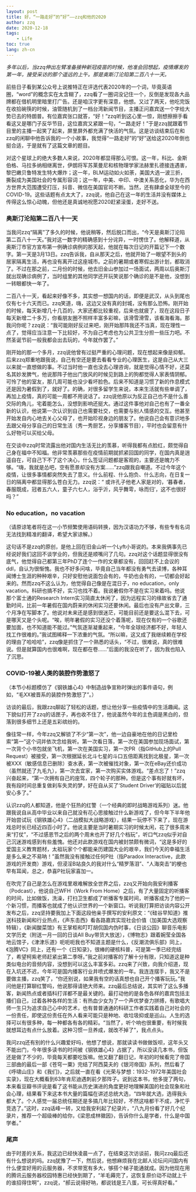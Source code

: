 ```yaml
---
layout: post
title: 好，“一路走好”的“好”——zzq和他的2020
author: zzq
date: 2020-12-18
tags:
    - Life
toc: true
lang: zh-cn
---
```


*多年以后，当zzq伸出左臂准备接种新冠疫苗的时候，他准会回想起，疫情爆发的第一年，接受采访的那个遥远的上午。那是奥斯汀沦陷第二百八十一天。*

前些日子看到某公众号上说推特正在评选代表2020年的一个词，毕竟英语圈，“word”的概念实在太含糊了，zzq看了一圈词没记住一个，反倒是发现各大品牌都在借机明里暗里打广告。还是咱汉字更有深意，他想。又过了两天，他吃完饭在收拾碗筷的时候，油管随机到了一档台湾新闻节目，主播正问嘉宾送一个字给大势已去的特朗普。有位嘉宾张口就答，“好！”zzq听到这心里一惊，刚想擦擦手看看这又是哪门子反华节目，这位嘉宾又紧跟一句，“一路走好！”于是zzq就跟着节目里的主播一起笑了起来，屏里屏外都充满了快活的气氛。这是访谈结束后在和zzq的闲聊中他告诉我的一个小故事，我觉得“一路走好”的“好”送给这2020年倒也挺合适，于是就有了这篇文章的题目。

对这个星球上的绝大多数人来说，2020年都显得那么可恨。这一年，科比、金斯伯格、马拉多纳相继离世，伊朗将军苏莱曼尼和核物理学家法赫里扎德接连遇害，黎巴嫩贝鲁特发生特大爆炸；这一年，BLM运动如火如荼，美国大选一波三折，撕裂成为美国社会的专属形容词；这一年，中美、中印、中澳关系恶化，华为在西方世界大范围遭受打压，抖音、微信在美国官司不断。当然，还有肆虐全球至今的COVID-19。这些话题有点太大了，zzq说，他自己在这一年的生活并没有媒体上传得这么惊心动魄，但他还是真诚地祝愿2020赶紧滚蛋，走好不送。

### 奥斯汀沦陷第二百八十一天

当我问zzq“隔离”了多久的时候，他说稍等，然后脱口而出，“今天是奥斯汀沦陷第二百八十一天。”我对这一数字的精确感到十分诧异，一时愣住了。他解释道，从奥斯汀市官方宣布第一例确诊病例的那天起，他就在每次日记的开篇记下一个数字。第一天是3月13日。zzq告诉我，自从那天之后，他就开始了一眼望不到头的居家隔离生活，再也没有离开过这座城市。之前的暑期或者寒假出游计划，都取消了。不过在那之前，二月份的时候，他去旧金山参加过一场面试，两周以后奥斯汀就出现确诊病例了，当时组里的其他同学还开玩笑说那个确诊的是不是他，没想到一转眼都快一年了。

二百八十一天，看起来好像不多，其实想一想国内的话，即便是武汉，从头到尾也仅有七十六天而已。zzq笑道，嗨，这边又没有真的封城，没有那么恐怖。刚开始的时候，每天新增几十几百的，大家还都比较重视，后来也就疲了，现在这段日子每天新增二十多万，你看朋友圈不照样丰富多彩嘛，该滑雪滑雪，该看海看海。那我问你呢？zzq说：“我可能刚好反过来吧，刚开始那阵我还不当真，现在理性一点了，觉得应当注意一下比较好，不为自己考虑也为公共卫生分担一些压力吧。不然圣诞节前一般我都会出去玩的，今年就作罢了。”

刚开始的那一个多月，zzq说他曾有过挺严重的心理问题，现在想起来像是抑郁。后来zzq郑重地跟我说，自己有空还是要去看看专业的心理医生，这是自己从大三以来就一直想做的事。不过当时他一直也没去心理咨询，就是觉得心情不好，还莫名其妙发脾气，他说那阵子他出门放风的时候见到路上的狗都觉得人家表情阴郁。可怜了他的室友，那几周可能也没少看坏脸色。后来不知道是习惯了新的作息模式还是因为暑假到了，就好了。的确，对很多留学生来说，本来生活就有些单调了，再加上疫情，真的可能一周都不用说话了。zzq说他原以为反正自己也不是什么善交际的角儿，宅着能怎么，没想到影响还挺大。通过这件事他对自己也有了一番全新的认识，他说第一次认识到自己也需要社交，也需要与别人情感的交互。他甚至开始发自内心地去关心父母了，也开始珍视身边的朋友了。他说自己会有意识地多去跟父母分享自己的日常生活（秀一秀厨艺，分享播客节目），平时也会留意有什么好物可以买给父母。

在交谈中zzq时常流露出他对国内生活无比的羡慕，听得我都有点脸红，颇觉得自己身在福中不知福。他非常羡慕那些在疫情前期就抓紧回国的同学，在国内真是逍遥自在，可自己下不了这个决心，什么签证问题都是客观的，主要还是魄力不够。“嗨，我就是怂吧，空有愿景却没有方案……”zzq跟我自嘲道。不过今年这个疫情，让很多事情都突然失去了意义。什么前程、什么抱负、什么志向，在日复一日的隔离中都显得那么苍白无力。zzq说：“ 或许孔子他老人家是对的，‘暮春者，春服既成，冠者五六人，童子六七人，浴乎沂，风乎舞雩，咏而归’，这不也很好吗？”

### No education，no vacation

（请原谅笔者将在这一小节频繁使用语码转换，因为汉语功力不够，有些专有名词无法找到精准的翻译，希望大家谅解。）

这句话不是zzq的原创，是他上回在旧金山听一个Lyft小哥说的。本来我俩事先已经说好我们这回不谈学业的，但我还是顺嘴问了几句。zzq对这个话题显得很没有底气，他觉得自己都第三年PhD了连个一作的文章都没有，回回赶不上会议的ddl，自认为很惭愧。我也不好多问啥，毕竟自己当年都没有勇气去读博，各种耳闻博士生涯的种种艰辛，只好安慰他说面包会有的，牛奶也会有的，一切都会好起来的。然而zzq不这么认为，他觉得自己像是在混日子，no education，only vacation。科研也搞不好，实习也找不着。我说暑假你不是在实习来着吗。他说那个富士通的Research Intern实习简直太休闲了，因为远程实习的缘故省去了通勤时间，比前一年暑假在国内蔚来的休闲实习还要休闲。最后也没有产出文章，三个月净在写脚本了。他说对未来还是感到很迷茫，可能目前还是要这么混下去，可是哪天又是个头呢。“唉，明年暑假的实习还没个着落呢，现在仅有的一个谷歌还要加面，也不知道能不能过。”气氛逐渐凝重起来，“今年全球经济都不好，年轻人找工作很难的。”我试图稀释一下浓重的气氛。“所以嘛，这又成了我继续赖在学校的理由了哈哈哈”，zzq像是抓住了一个熟悉的话头，“不过，很难说，真的很难说。但是就算国内也很难啊，现在都在卷……”后面的我没在听了，因为我也陷入了沉思。

### COVID-19被人类的装腔作势激怒了

（本节小标题模仿了《钢铁雄心4》中制造战争宣称时弹出的事件语句，例如，“毛XX被晋系的装腔作势激怒了”。）

访谈的最后，我跟zzq聊起了轻松的话题，想让他分享一些疫情中的生活趣闻。这下貌似打开了zzq的话匣子，再也收不住了，他说虽然今年的主色调是黑白的，但落到很多细节上还是五彩缤纷的。

像往常一样，今年zzq又解锁了不少“第一次”，他一边自豪地在他的日记里检索“第一”这个词并依次念给我听。第一次看日落，第一次在美国参加现场面试，第一次背个小书包就坐飞机，第一次在美国实习，第一次PR（指GitHub上的Pull Request）被接受，第一次根据延长北斗七星的斗口五倍距离找到北极星，第一次被XXX（敏感信息已删除）查水表，第一次被催找对象，第一次在eBay还价成功（虽然就还了九毛九），第一次去宜家，第一次购买实体游戏。“差点忘了！”zzq兴奋起来，“第一次拥有自己的座驾，四个轮子的那种。但是这个事有好就有坏，我有段时间总重复做刹车失灵的梦，好在自从买了‘Student Driver’的磁贴以后就安心多了。”

认识zzq的人都知道，他是个狂热的红警（一个经典的即时战略游戏系列）迷。他跟我说自从高中毕业以来自己就没有花心思接触过什么新游戏了，但今年下半年他开始尝试玩《钢铁雄心4》（二战模拟大战略游戏），结果一玩停不下来了，现在游戏总时长已经近四百小时了。他说主要是当时暑期实习的时候太闲，花了很多周末来“打仗”，“不过感恩节之后的两个周末也开了好几个档玩”，听口气zzq似乎对自己沉迷游戏感到有些羞愧。他还对此款游戏在国内被封禁颇有微词，“这是多好的爱国主义教育题材，太祖玩家个个都能亲历建国大业的艰辛，我们今天的幸福生活是多么来之不易呐！”虽然我没有接触过任何P社（指Paradox Interactive，此款游戏的开发商）游戏，但浸淫B站良久的我对什么“精罗落泪”、“人海突击”的梗也早有耳闻，总之，恭喜P社玩家喜加一。

在吹完了自己是怎么在游戏里艰难解放全世界之后，zzq又开始向我安利播客（Podcast），他说自己WFH（Work From Home）之后，有了大量固定的听播客的时间，比如做饭，洗澡，打扫卫生都成了听播客专属时间，听播客成为了他的一个新习惯，而播客也就成了他认识世界的一个新窗口。听说我打算把访谈内容公开发布之后，zzq坚持要我加上下面这段他亲手撰写的安利原文：“《硅谷早知道》推送科技新闻和行业热点，《声东击西》看各路嘉宾实现社会价值（加美国大选观察特辑），《新闻酸菜馆》有王掌柜和叮叮胡侃国内伪时事，《日谈公园》聊音乐电影文学历史（附送一月一回的日谈All Buy带货大放送），《博物志》跟着婉莹全国各地云馆子，《津津乐道》呃呃呃我也不知道主题是什么，《反潮流俱乐部》同上，《泡腾VC》同上，还有一个《日知录》，很棒的硬核科普，可是第一季已经完结了，希望柯紫老师赶紧出第二季呀。”我之前对播客的了解十分有限，只知道这是种类似电台的音频内容，没想到可以这么丰富多彩。zzq来了兴致，向我介绍道，现在入坑还不迟，今年可是国内播客行业井喷式爆发的一年。我连连摆手，我又不是要做主播，zzq笑了，“你还别说，如果我有空的话真想也自己开个播客玩玩。”我问他是打算聊红警吗，他说那得请铯大师来。zzq最后总结说，其实听了这么多播客，新闻热点或者插科打诨都不是最关键的。最打动他的是各色各样的嘉宾包括主播们自己，过着各种各样的生活：有热血少女为了一个声优梦奋力拼搏，有歌唱大师一生只为追求自己心中的艺术，也有普普通通的科研工作者实践着自己对社会的一份责任，即使这份责任在外人看来可能只是种地、收垃圾抑或是巡山。人生的选择可以有很多种，每一种都各有各的精彩。“当然了，听个响也很重要，有时候我就想耳边有点什么放着。这种习惯一旦养成，就改不掉了”，我点点头。

我问zzq还有别的什么兴趣爱好吗，他想了想说，那就读读书做做饭呗，这年头又不能出门，今年很多读书的时间被《钢铁雄心4》占据了，所以没读几本书，但饭还是做了不少的，毕竟每天都要吃饭嘛。他又翻了翻日记，年初的时候看完了帝国三部曲的最后一部《苍穹一粟》完结了阿西莫夫的《银河帝国》系列，然后看了《呼啸山庄》和《我们》，之后就一直在看《光荣与梦想：1932-1972年美国社会实录》，现在大概看到63年肯尼迪遇刺前夕那阵子。说到这本书，他多提了两句，本来看豆瓣书评说是看了这书能从历史演进的角度更好地理解美国的社会现象和社会心理，结果看下来这本书大量的篇幅在讲述总统大选，“四年就大选，选得我头都大了。个人感觉一届总统任期还是多搞几年比较好，不然这啥都干不成，净忙乎竞选了。”这时，zzq话峰一转，又给我安利起了纪录片，“八九月份看了好几个纪录片，推荐一个超级棒的给你，《梁思成林徽因》，告诉你什么是学者，什么是中国学者。”

### 尾声

由于时差的关系，我这边已经快凌晨一点了，在结束这次访谈前，我问zzq最后还有什么想说的吗。zzq犹豫了一下，然后说，他想麻烦我在北邮人论坛问问国内有什么便宜好用的云服务器，不求带宽有多大，够搭个梯子能通就成。因为他现在用的腾讯云服务器校园特惠已经快到期了，“羊毛薅完了，这恢复原价动不动就上千的谁招得住啊”，zzq说，“郝云说得好呐，都说钱是王八蛋，可长得真好看。”
